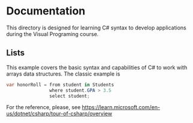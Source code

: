 # Documentation

This directory is designed for learning C# syntax to develop applications during the Visual Programing course. 

## Lists

This example covers the basic syntax and capabilities of C# to work with arrays data structures. The classic example is

```cs
var honorRoll = from student in Students
                where student.GPA > 3.5
                select student;
```

For the reference, please, see https://learn.microsoft.com/en-us/dotnet/csharp/tour-of-csharp/overview